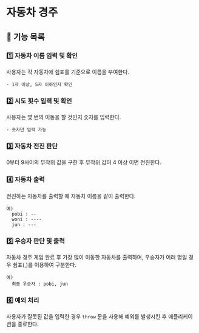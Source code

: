 # 자동차 경주

## 📍 기능 목록

### 1️⃣ 자동차 이름 입력 및 확인
사용자는 각 자동차에 쉼표를 기준으로 이름을 부여한다.

```
- 1자 이상, 5자 이하인지 확인
```

### 2️⃣ 시도 횟수 입력 및 확인
사용자는 몇 번의 이동을 할 것인지 숫자를 입력한다.

```
- 숫자만 입력 가능
```

### 3️⃣ 자동차 전진 판단
0부터 9사이의 무작위 값을 구한 후 무작위 값이 4 이상 이면 전진한다.

### 4️⃣ 자동차 출력
전진하는 자동차를 출력할 때 자동차 이름을 같이 출력한다.

```
예) 
  pobi : --
  woni : ----
  jun : ---
```

### 5️⃣ 우승자 판단 및 출력
자동차 경주 게임 완료 후 가장 많이 이동한 자동차를 출력하며,
우승자가 여러 명일 경우 쉼표(,)를 이용하여 구분한다.

```
예) 
  최종 우승자 : pobi, jun
```


### 6️⃣ 예외 처리
사용자가 잘못된 값을 입력한 경우 `throw` 문을 사용해 예외를 발생시킨 후 애플리케이션을 종료한다.